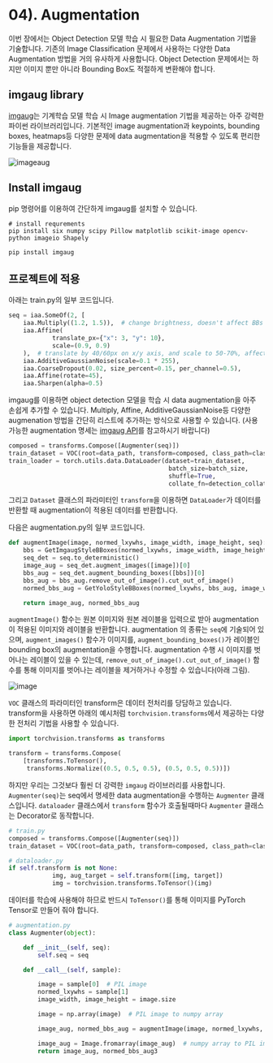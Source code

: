 # 04). Augmentation

이번 장에서는 Object Detection 모델 학습 시 필요한 Data Augmentation 기법을 기술합니다. 기존의 Image Classification 문제에서 사용하는 다양한 Data Augmentation 방법을 거의 유사하게 사용합니다. Object Detection 문제에서는 하지만 이미지 뿐만 아니라 Bounding Box도 적절하게 변환해야 합니다. 

## imgaug library
[imgaug](https://imgaug.readthedocs.io/en/latest/index.html)는 기계학습 모델 학습 시 Image augmentation 기법을 제공하는 아주 강력한 파이썬 라이브러리입니다. 기본적인 image augmentation과 keypoints, bounding boxes, heatmaps등 다양한 문제에 data augmentation을 적용할 수 있도록 편리한 기능들을 제공합니다. 
 
![imageaug](https://imgaug.readthedocs.io/en/latest/_images/heavy.jpg)

## Install imgaug

pip 명령어를 이용하여 간단하게 imgaug를 설치할 수 있습니다. 


```console
# install requrements
pip install six numpy scipy Pillow matplotlib scikit-image opencv-python imageio Shapely
```

```console
pip install imgaug
```

## 프로젝트에 적용
아래는 train.py의 일부 코드입니다. 

```python
seq = iaa.SomeOf(2, [
    iaa.Multiply((1.2, 1.5)),  # change brightness, doesn't affect BBs
    iaa.Affine(
            translate_px={"x": 3, "y": 10},
            scale=(0.9, 0.9)
    ),  # translate by 40/60px on x/y axis, and scale to 50-70%, affects BBs
    iaa.AdditiveGaussianNoise(scale=0.1 * 255),
    iaa.CoarseDropout(0.02, size_percent=0.15, per_channel=0.5),
    iaa.Affine(rotate=45),
    iaa.Sharpen(alpha=0.5)
```
imgaug를 이용하면 object detection 모델을 학습 시 data augmentation을 아주 손쉽게 추가할 수 있습니다. Multiply, Affine, AdditiveGaussianNoise등 다양한 augmenation 방법을 간단히 리스트에 추가하는 방식으로 사용할 수 있습니다. (사용가능한 augmentation 명세는 [imgaug API](https://imgaug.readthedocs.io/en/latest/source/api.html)를 참고하시기 바랍니다) 

```python
composed = transforms.Compose([Augmenter(seq)])
train_dataset = VOC(root=data_path, transform=composed, class_path=class_path)
train_loader = torch.utils.data.DataLoader(dataset=train_dataset,
                                            batch_size=batch_size,
                                            shuffle=True,
                                            collate_fn=detection_collate)
```
그리고 `Dataset` 클래스의 파라미터인 `transform`을 이용하면 `DataLoader`가 데이터를 반환할 때 augmentation이 적용된 데이터를 반환합니다.

다음은 augmentation.py의 일부 코드입니다. 
```python
def augmentImage(image, normed_lxywhs, image_width, image_height, seq):
    bbs = GetImgaugStyleBBoxes(normed_lxywhs, image_width, image_height)
    seq_det = seq.to_deterministic()
    image_aug = seq_det.augment_images([image])[0]
    bbs_aug = seq_det.augment_bounding_boxes([bbs])[0]
    bbs_aug = bbs_aug.remove_out_of_image().cut_out_of_image()
    normed_bbs_aug = GetYoloStyleBBoxes(normed_lxywhs, bbs_aug, image_width, image_height)    

    return image_aug, normed_bbs_aug
```
`augmentImage()` 함수는 원본 이미지와 원본 레이블을 입력으로 받아 augmentation이 적용된 이미지와 레이블을 반환합니다. augmentation 의 종류는 `seq`에 기술되어 있으며, `augment_images()` 함수가 이미지를, `augment_bounding_boxes()`가 레이블인 bounding box의 augmentation을 수행합니다. augmentation 수행 시 이미지를 벗어나는 레이블이 있을 수 있는데, `remove_out_of_image().cut_out_of_image()` 함수를 통해 이미지를 벗어나는 레이블을 제거하거나 수정할 수 있습니다(아래 그림).

![image](https://user-images.githubusercontent.com/15168540/49096223-7c17d200-f2ad-11e8-9c3c-a982d0ace5c8.png)

`VOC` 클래스의 파라미터인 transform은 데이터 전처리를 당담하고 있습니다. transform을 사용하면 아래의 예시처럼 `torchvision.transforms`에서 제공하는 다양한 전처리 기법을 사용할 수 있습니다. 

```python
import torchvision.transforms as transforms

transform = transforms.Compose(
    [transforms.ToTensor(),
     transforms.Normalize((0.5, 0.5, 0.5), (0.5, 0.5, 0.5))])
```

하지만 우리는 그것보다 훨씬 더 강력한 `imgaug` 라이브러리를 사용합니다. `Augmenter(seq)`는 seq에서 명세한 data augmentation을 수행하는 `Augmenter` 클래스입니다. `dataloader` 클래스에서 `transform` 함수가 호출될때마다 `Augmenter` 클래스는 Decorator로 동작합니다. 

```python
# train.py
composed = transforms.Compose([Augmenter(seq)])
train_dataset = VOC(root=data_path, transform=composed, class_path=class_path)
```

```python
# dataloader.py 
if self.transform is not None:
            img, aug_target = self.transform([img, target])
            img = torchvision.transforms.ToTensor()(img)
```
데이터를 학습에 사용해야 하므로 반드시 `ToTensor()`를 통해 이미지를 PyTorch Tensor로 만들어 줘야 합니다. 

```python
# augmentation.py
class Augmenter(object):

    def __init__(self, seq):
        self.seq = seq

    def __call__(self, sample):

        image = sample[0]  # PIL image
        normed_lxywhs = sample[1]
        image_width, image_height = image.size

        image = np.array(image)  # PIL image to numpy array

        image_aug, normed_bbs_aug = augmentImage(image, normed_lxywhs, image_width, image_height, self.seq)

        image_aug = Image.fromarray(image_aug)  # numpy array to PIL image Again!
        return image_aug, normed_bbs_aug3
```



